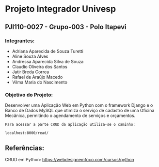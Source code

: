# Projeto Integrador Univesp

## PJI110-0027 - Grupo-003 - Polo Itapevi
 

### Integrantes:

* Adriana Aparecida de Souza Turetti		
* Aline Souza Alves		
* Andressa Aparecida Silva de Souza	
* Claudio Oliveira dos Santos		    
* Jatir Breda Correa					
* Rafael de Araújo Macedo			
* Vilma Maria do Nascimento		



### Objetivo do Projeto:

Desenvolver uma Aplicação Web em Python com o framework Django e o Banco de Dados MySQL que otimiza o serviço de cadastro de uma Oficina Mecânica, permitindo o agendamento de serviços e orçamentos.

```
Para acessar a parte CRUD da aplicação utiliza-se o caminho:

localhost:8000/read/
```

## Referências:

CRUD em Python: <https://webdesignemfoco.com/cursos/python>

